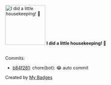 <img src="https://my-badges.github.io/my-badges/chore-commit.png" alt="I did a little housekeeping! 🧹" title="I did a little housekeeping! 🧹" width="128">
<strong>I did a little housekeeping! 🧹</strong>
<br><br>

Commits:

- <a href="https://github.com/WinJayX/015.BaseServ/commit/b84f28193af533be4b79720d93826c15d188ee48">b84f281</a>: chore(bot): 😂 auto commit


Created by <a href="https://github.com/my-badges/my-badges">My Badges</a>